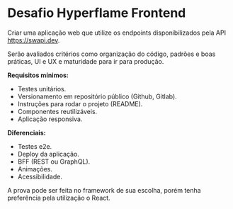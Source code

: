 # Desafio Hyperflame Frontend

Criar uma aplicação web que utilize os endpoints disponibilizados pela API https://swapi.dev.

Serão avaliados critérios como organização do código, padrões e boas práticas, UI e UX e maturidade para ir para produção.

__Requisitos mínimos:__

- Testes unitários.
- Versionamento em repositório público (Github, Gitlab).
- Instruções para rodar o projeto (README).
- Componentes reutilizáveis.
- Aplicação responsiva.

__Diferenciais:__

- Testes e2e.
- Deploy da aplicação.
- BFF (REST ou GraphQL).
- Animações.
- Acessibilidade.

A prova pode ser feita no framework de sua escolha, porém tenha preferência pela utilização o React.
